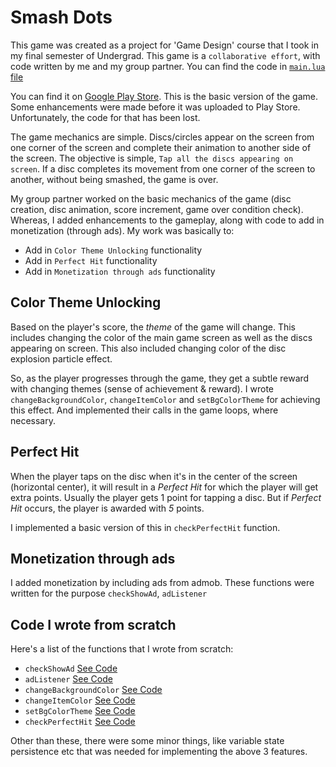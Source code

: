 # Smash Dots

This game was created as a project for 'Game Design' course that I took in my final semester of Undergrad. This game is a `collaborative effort`, with code written by me and my group partner. You can find the code in [`main.lua` file](https://github.com/mahamshahid18/smash-dots/blob/master/main.lua)

You can find it on [Google Play Store](https://play.google.com/store/apps/details?id=io.github.thehappybug.smashdots). This is the basic version of the game. Some enhancements were made before it was uploaded to Play Store. Unfortunately, the code for that has been lost.

The game mechanics are simple. Discs/circles appear on the screen from one corner of the screen and complete their animation to another side of the screen. The objective is simple, `Tap all the discs appearing on screen`. If a disc completes its movement from one corner of the screen to another, without being smashed, the game is over.

My group partner worked on the basic mechanics of the game (disc creation, disc animation, score increment, game over condition check). Whereas, I added enhancements to the gameplay, along with code to add in monetization (through ads). My work was basically to:

*  Add in `Color Theme Unlocking` functionality
*  Add in `Perfect Hit` functionality
*  Add in `Monetization through ads` functionality

## Color Theme Unlocking
Based on the player's score, the _theme_ of the game will change. This includes changing the color of the main game screen as well as the discs appearing on screen. This also included changing color of the disc explosion particle effect.

So, as the player progresses through the game, they get a subtle reward with changing themes (sense of achievement & reward). I wrote `changeBackgroundColor`, `changeItemColor` and `setBgColorTheme` for achieving this effect. And implemented their calls in the game loops, where necessary.

## Perfect Hit
When the player taps on the disc when it's in the center of the screen (horizontal center), it will result in a _Perfect Hit_ for which the player will get extra points. Usually the player gets 1 point for tapping a disc. But if _Perfect Hit_ occurs, the player is awarded with *5* points.

I implemented a basic version of this in `checkPerfectHit` function.

## Monetization through ads
I added monetization by including ads from admob. These functions were written for the purpose `checkShowAd`, `adListener`

## Code I wrote from scratch
Here's a list of the functions that I wrote from scratch:

* `checkShowAd` [See Code](https://github.com/mahamshahid18/smash-dots/blob/master/main.lua#L66)
* `adListener` [See Code](https://github.com/mahamshahid18/smash-dots/blob/master/main.lua#L45)
* `changeBackgroundColor` [See Code](https://github.com/mahamshahid18/smash-dots/blob/master/main.lua#L79)
* `changeItemColor` [See Code](https://github.com/mahamshahid18/smash-dots/blob/master/main.lua#L101)
* `setBgColorTheme` [See Code](https://github.com/mahamshahid18/smash-dots/blob/master/main.lua#L123)
* `checkPerfectHit` [See Code](https://github.com/mahamshahid18/smash-dots/blob/master/main.lua#L153)

Other than these, there were some minor things, like variable state persistence etc that was needed for implementing the above 3 features.